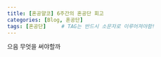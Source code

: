 ```yaml
---
title: [혼공얄코] 6주간의 혼공단 회고
categories: [Blog, 혼공단]
tags: [혼공단]		# TAG는 반드시 소문자로 이루어져야함!
---
```


으음 무엇을 써야할까 